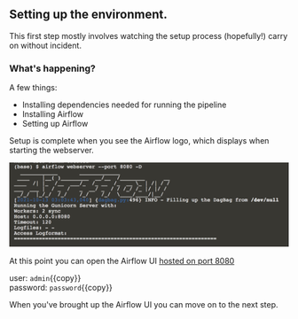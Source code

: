 
## Setting up the environment.

This first step mostly involves watching the setup process (hopefully!) carry on without incident.  

### What's happening?
A few things:  
* Installing dependencies needed for running the pipeline
* Installing Airflow
* Setting up Airflow


Setup is complete when you see the Airflow logo, which displays when starting the webserver. 

![Airflow ASCII Art](./assets/images/airflow-ascii.png)

At this point you can open the Airflow UI [hosted on port 8080](https://[[HOST_SUBDOMAIN]]-8080-[[KATACODA_HOST]].environments.katacoda.com/)

user: `admin`{{copy}}  
password: `password`{{copy}}  

When you've brought up the Airflow UI you can move on to the next step.




